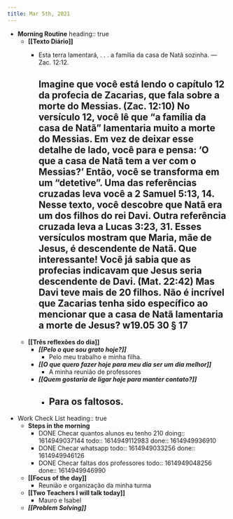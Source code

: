 ```yaml
---
title: Mar 5th, 2021
---
```


- **Morning Routine**
  heading:: true
	- **[[Texto Diário]]**
		- Esta terra lamentará, . . . a família da casa de Natã sozinha. — Zac. 12:12.
		  
		  Imagine que você está lendo o capítulo 12 da profecia de Zacarias, que fala sobre a morte do Messias. (Zac. 12:10) No versículo 12, você lê que “a família da casa de Natã” lamentaria muito a morte do Messias. Em vez de deixar esse detalhe de lado, você para e pensa: ‘O que a casa de Natã tem a ver com o Messias?’ Então, você se transforma em um “detetive”. Uma das referências cruzadas leva você a 2 Samuel 5:13, 14. Nesse texto, você descobre que Natã era um dos filhos do rei Davi. Outra referência cruzada leva a Lucas 3:23, 31. Esses versículos mostram que Maria, mãe de Jesus, é descendente de Natã. Que interessante! Você já sabia que as profecias indicavam que Jesus seria descendente de Davi. (Mat. 22:42) Mas Davi teve mais de 20 filhos. Não é incrível que Zacarias tenha sido específico ao mencionar que a casa de Natã lamentaria a morte de Jesus? w19.05 30 § 17
		  ---
	- **[[Três reflexões do dia]]**
		- _**[[Pelo o que sou grato hoje?]]**_
			- Pelo meu trabalho e minha filha.
		- _**[[O que quero fazer hoje para meu dia ser um dia melhor]]**_
			- A minha reunião de professores
		- _**[[Quem gostaria de ligar hoje para manter contato?]]**_
			- Para os faltosos.
			  ---
- Work Check List
  heading:: true
	- **Steps in the morning**
		- DONE Checar quantos alunos eu tenho 210
		  doing:: 1614949037144
		  todo:: 1614949112983
		  done:: 1614949936910
		- DONE Checar whatsapp
		  todo:: 1614949033256
		  done:: 1614949946126
		- DONE Checar faltas dos professores
		  todo:: 1614949048256
		  done:: 1614949946990
	- **[[Focus of the day]]**
		- Reunião e organização da minha turma
	- **[[Two Teachers I will talk today]]**
		- Mauro e Isabel
	- _**[[Problem Solving]]**_